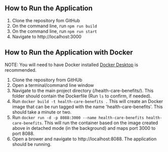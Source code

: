 ## How to Run the Application

1. Clone the repository fom GitHub
2. On the command line, run `npm run build`
3. On the command line, run `npm run start`
4. Navigate to http://localhost:3000

## How to Run the Application with Docker

NOTE: You will need to have Docker installed [Docker Desktop](https://www.docker.com/products/docker-desktop/) is recommended.

1. Clone the repository from GitHUb
2. Open a terminal/command line window
3. Navigate to the main project directory (/health-care-benefits/). This folder should contain the Dockerfile (Run `ls` to confirm, if needed).
4. Run `docker build -t health-care-benefits .` This will create an Docker image that can be run tagged with the name 'health-care-benefits'. This should take a minute or two.
5. Run `docker run -d -p 8088:3000 --name health-care-benefits health-care-benefits`. This will run the container based on the image created above in detached mode (in the background) and maps port 3000 to port 8088.
6. Open a brower and navigate to http://localhost:8088. The application should be running.
